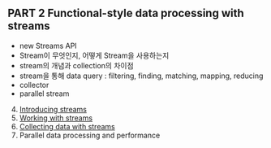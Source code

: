 ## PART 2 Functional-style data processing with streams

- new Streams API
- Stream이 무엇인지, 어떻게 Stream을 사용하는지
- stream의 개념과 collection의 차이점
- stream을 통해 data query : filtering, finding, matching, mapping, reducing
- collector
- parallel stream

4. [Introducing streams](4_introducing_streams/README.md)
5. [Working with streams](5_working_with_streams/README.md)
6. [Collecting data with streams](6_collecting_data_with_streams/README.md)
7. Parallel data processing and performance
